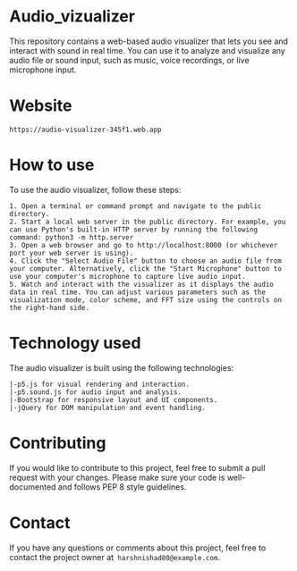 # Audio_vizualizer
This repository contains a web-based audio visualizer that lets you see and interact with sound in real time. You can use it to analyze and visualize any
audio file or sound input, such as music, voice recordings, or live microphone input.

# Website
````
https://audio-visualizer-345f1.web.app

````

# How to use
To use the audio visualizer, follow these steps:

````Clone or download this repository to your computer.
1. Open a terminal or command prompt and navigate to the public directory.
2. Start a local web server in the public directory. For example, you can use Python's built-in HTTP server by running the following command: python3 -m http.server
3. Open a web browser and go to http://localhost:8000 (or whichever port your web server is using).
4. Click the "Select Audio File" button to choose an audio file from your computer. Alternatively, click the "Start Microphone" button to use your computer's microphone to capture live audio input.
5. Watch and interact with the visualizer as it displays the audio data in real time. You can adjust various parameters such as the visualization mode, color scheme, and FFT size using the controls on the right-hand side.
````
# Technology used
The audio visualizer is built using the following technologies:
```
|-p5.js for visual rendering and interaction.
|-p5.sound.js for audio input and analysis.
|-Bootstrap for responsive layout and UI components.
|-jQuery for DOM manipulation and event handling.
```


# Contributing
If you would like to contribute to this project, feel free to submit a pull request with your changes. Please make sure your code is well-documented and follows PEP 8 style guidelines.

# Contact
If you have any questions or comments about this project, feel free to contact the project owner at``` harshnishad80@example.com```.
